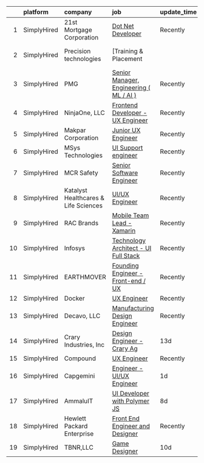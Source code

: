 

|    | platform    | company                              | job                                                                                                                                                            | update_time   | location          |
|---:|:------------|:-------------------------------------|:---------------------------------------------------------------------------------------------------------------------------------------------------------------|:--------------|:------------------|
|  1 | SimplyHired | 21st Mortgage Corporation            | [Dot Net Developer](https://www.simplyhired.com/job/EGRQAiY53TICJxtUHsDSlq-KP4RKqfRCNocZFTvPJXMjLVDjyUcOEQ?q=ux+engineer)                                      | Recently      | Knoxville, TN     |
|  2 | SimplyHired | Precision technologies               | [Training & Placement || Python Developer & UX Designer](https://www.simplyhired.com/job/W756xcdazeIn21V1gidCSpXOg99YTg0jlD-l8VnKEKESQCTvuPUevA?q=ux+engineer) | Recently      | Remote            |
|  3 | SimplyHired | PMG                                  | [Senior Manager, Engineering ( ML / AI )](https://www.simplyhired.com/job/zxl7jBa9g3emkzxDHNOjXYGGO0VoD40fW_4AxT4PvF3h3kWhRMjsTw?q=ux+engineer)                | Recently      | Dallas, TX        |
|  4 | SimplyHired | NinjaOne, LLC                        | [Frontend Developer - UX Engineer](https://www.simplyhired.com/job/XUzBqOZRy8LUDvvt7DXCHTnzdyJ0l1fS7azcj_4VlKQarC_EJH9q-w?q=ux+engineer)                       | Recently      | Austin, TX        |
|  5 | SimplyHired | Makpar Corporation                   | [Junior UX Engineer](https://www.simplyhired.com/job/EX0F546KF3GSPiNbL34KBCv4SGkw_yuIY02gV9AJgVujUG6SFfsJew?q=ux+engineer)                                     | Recently      | Remote            |
|  6 | SimplyHired | MSys Technologies                    | [UI Support engineer](https://www.simplyhired.com/job/nM4yhXRIC8bTtYhOJTO9pGSRihpmkMm7_6q2Vltju2en01-tvI6dDg?q=ux+engineer)                                    | Recently      | San Jose, CA      |
|  7 | SimplyHired | MCR Safety                           | [Senior Software Engineer](https://www.simplyhired.com/job/iv8Cnbdb77haC2UmSYUtvNdmpcM6LGUO6KbGdRs9e4v4XEF6pc1zLw?q=ux+engineer)                               | Recently      | Collierville, TN  |
|  8 | SimplyHired | Katalyst Healthcares & Life Sciences | [UI/UX Engineer](https://www.simplyhired.com/job/KFZ6vByj-hcY-tFgRLoZLuaMPS1sex8yPqoqHtAIrIrEiHoA-GcByQ?q=ux+engineer)                                         | Recently      | Lake Forest, CA   |
|  9 | SimplyHired | RAC Brands                           | [Mobile Team Lead - Xamarin](https://www.simplyhired.com/job/gNGKDRWKt_ymvOm6DQFfUse3FPPKms7TEOda8MGPTmIYs_2q1gIgWg?q=ux+engineer)                             | Recently      | Draper, UT        |
| 10 | SimplyHired | Infosys                              | [Technology Architect - UI Full Stack](https://www.simplyhired.com/job/r5qP0nVouMzspjNzwn_7SPvaAWRuIMhvRPPzdFiPM_VPca4YUPPBBQ?q=ux+engineer)                   | Recently      | Austin, TX        |
| 11 | SimplyHired | EARTHMOVER                           | [Founding Engineer - Front-end / UX](https://www.simplyhired.com/job/sibg0txBTR4aGm5QwEGyLFMU1T9Icu5xb7cadmmFuIn0kAky7UuW9Q?q=ux+engineer)                     | Recently      | Remote            |
| 12 | SimplyHired | Docker                               | [UX Engineer](https://www.simplyhired.com/job/zqvK372Iba0O1869yVIscBWvk1M8phpAFuIFaJkuWoa-7S3vm_aqHQ?q=ux+engineer)                                            | Recently      | San Francisco, CA |
| 13 | SimplyHired | Decavo, LLC                          | [Manufacturing Design Engineer](https://www.simplyhired.com/job/n7IV0epdKyevj1UWmhsg-Fu43KfjeoY64bU56E8guHVsNp4xhYBV-Q?q=ux+engineer)                          | Recently      | Hood River, OR    |
| 14 | SimplyHired | Crary Industries, Inc                | [Design Engineer - Crary Ag](https://www.simplyhired.com/job/4o7z9hCOJ499GEthKN3Z5v4Q2l0HtM0jtABW-CMIYPHKyQP866ln8g?q=ux+engineer)                             | 13d           | West Fargo, ND    |
| 15 | SimplyHired | Compound                             | [UX Engineer](https://www.simplyhired.com/job/Gu2WMSn_pnEaI5SI_vrlsOe_k9xuTBbAZNKMjkGb1tBtIZcEqm98KA?q=ux+engineer)                                            | Recently      | Remote            |
| 16 | SimplyHired | Capgemini                            | [Engineer - UI/UX Engineer](https://www.simplyhired.com/job/DalYkIyTwmxKzFSIi1EuIVM2ra8xnHndZtcWZ_YUvPC2vfL_SiCxpA?q=ux+engineer)                              | 1d            | Daly City, CA     |
| 17 | SimplyHired | AmmaluIT                             | [UI Developer with Polymer JS](https://www.simplyhired.com/job/fg705JkzLaraGaBgzPj9L-Vdd11AOM3ykFNvo_aQnExZt5BFW6BPhA?q=ux+engineer)                           | 8d            | Remote            |
| 18 | SimplyHired | Hewlett Packard Enterprise           | [Front End Engineer and Designer](https://www.simplyhired.com/job/Z2xJ4BEeFrJRuYujHZ2M1G5_K0c1bicJoPEgF1ESv93Trz-gO_wg5w?q=ux+engineer)                        | Recently      | San Jose, CA      |
| 19 | SimplyHired | TBNR,LLC                             | [Game Designer](https://www.simplyhired.com/job/P7xgzlq1zBV_gu57--sl_MEPc-eMZyrjU5kD5p32a7yYILtkcnBrxg?q=ux+engineer)                                          | 10d           | Remote            |